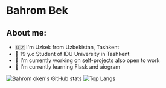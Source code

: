 # Bahrom Bek

## About me:

- 🇺🇿 I'm Uzkek from Uzbekistan, Tashkent
- 👨 19 y.o Student of IDU University in Tashkent
- 🔭 I’m currently working on self-projects also open to work
- 🌱 I’m currently learning Flask and aiogram



![Bahrom oken's GitHub stats](https://github-readme-stats.vercel.app/api?username=bahromoken&show_icons=true&theme=transparent)
![Top Langs](https://github-readme-stats.vercel.app/api/top-langs/?username=bahromoken&layout=compact&theme=chartreuse-dark)
